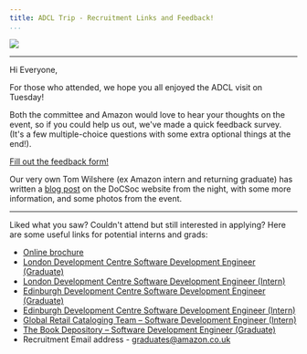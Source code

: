 ```yaml
---
title: ADCL Trip - Recruitment Links and Feedback!
...
```


![](http://docsoc.s3.amazonaws.com/amazon-logo.png)

---

Hi Everyone, 

For those who attended, we hope you all enjoyed the ADCL visit on Tuesday!

Both the committee and Amazon would love to hear your thoughts on the event, so if you could help us out, we've made a quick feedback survey. (It's a few multiple-choice questions with some extra optional things at the end!).

[Fill out the feedback form!](https://docs.google.com/forms/d/10QoPBrHxj6ajHyTFS4llR4DgrO9jYUZL64sBFoL2B-Q/viewform)

Our very own Tom Wilshere (ex Amazon intern and returning graduate) has written a [blog post](http://docsoc.co.uk/articles/2013-11-19-amazon-office-visit/) on the DoCSoc website from the night, with some more information, and some photos from the event.

---

Liked what you saw? Couldn't attend but still interested in applying? Here are some useful links for potential interns and grads:
- [Online brochure](http://amazon.co.uk/tech-grads)
- [London Development Centre Software Development Engineer (Graduate)](https://uk-amazon.icims.com/jobs/228637/job)
- [London Development Centre Software Development Engineer (Intern)](https://uk-amazon.icims.com/jobs/228638/job)
- [Edinburgh Development Centre Software Development Engineer (Graduate)](https://uk-amazon.icims.com/jobs/233239/job)
- [Edinburgh Development Centre Software Development Engineer (Intern)](https://uk-amazon.icims.com/jobs/233531/job)
- [Global Retail Cataloging Team – Software Development Engineer (Intern)](https://uk-amazon.icims.com/jobs/226664/job)
- [The Book Depository – Software Development Engineer (Graduate)](https://uk-amazon.icims.com/jobs/227522/job)
- Recruitment Email address - [graduates@amazon.co.uk](graduates@amazon.co.uk)
